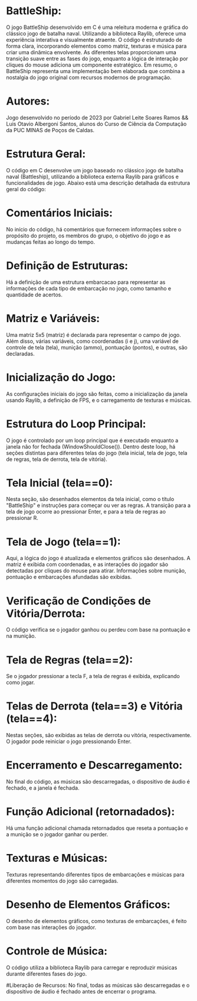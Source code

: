 # BattleShip:
O jogo BattleShip desenvolvido em C é uma releitura moderna e gráfica do clássico jogo de batalha naval. Utilizando a biblioteca Raylib, oferece uma experiência interativa e visualmente atraente. O código é estruturado de forma clara, incorporando elementos como matriz, texturas e música para criar uma dinâmica envolvente. As diferentes telas proporcionam uma transição suave entre as fases do jogo, enquanto a lógica de interação por cliques do mouse adiciona um componente estratégico. Em resumo, o BattleShip representa uma implementação bem elaborada que combina a nostalgia do jogo original com recursos modernos de programação.

# Autores: 
Jogo desenvolvido no período de 2023 por Gabriel Leite Soares Ramos && Luis Otavio Albergoni Santos, alunos do Curso de Ciência da Computação da PUC MINAS de Poços de Caldas.

# Estrutura Geral:
O código em C desenvolve um jogo baseado no clássico jogo de batalha naval (Battleship), utilizando a biblioteca externa Raylib para gráficos e funcionalidades de jogo. Abaixo está uma descrição detalhada da estrutura geral do código:

# Comentários Iniciais:
No início do código, há comentários que fornecem informações sobre o propósito do projeto, os membros do grupo, o objetivo do jogo e as mudanças feitas ao longo do tempo.

# Definição de Estruturas:
Há a definição de uma estrutura embarcacao para representar as informações de cada tipo de embarcação no jogo, como tamanho e quantidade de acertos.

# Matriz e Variáveis:
Uma matriz 5x5 (matriz) é declarada para representar o campo de jogo. Além disso, várias variáveis, como coordenadas (i e j), uma variável de controle de tela (tela), munição (ammo), pontuação (pontos), e outras, são declaradas.

# Inicialização do Jogo:
As configurações iniciais do jogo são feitas, como a inicialização da janela usando Raylib, a definição de FPS, e o carregamento de texturas e músicas.

# Estrutura do Loop Principal:
O jogo é controlado por um loop principal que é executado enquanto a janela não for fechada (WindowShouldClose()). Dentro deste loop, há seções distintas para diferentes telas do jogo (tela inicial, tela de jogo, tela de regras, tela de derrota, tela de vitória).

# Tela Inicial (tela==0):
Nesta seção, são desenhados elementos da tela inicial, como o título "BattleShip" e instruções para começar ou ver as regras. A transição para a tela de jogo ocorre ao pressionar Enter, e para a tela de regras ao pressionar R.

# Tela de Jogo (tela==1):
Aqui, a lógica do jogo é atualizada e elementos gráficos são desenhados. A matriz é exibida com coordenadas, e as interações do jogador são detectadas por cliques do mouse para atirar. Informações sobre munição, pontuação e embarcações afundadas são exibidas.

# Verificação de Condições de Vitória/Derrota:
O código verifica se o jogador ganhou ou perdeu com base na pontuação e na munição.

# Tela de Regras (tela==2):
Se o jogador pressionar a tecla F, a tela de regras é exibida, explicando como jogar.

# Telas de Derrota (tela==3) e Vitória (tela==4):
Nestas seções, são exibidas as telas de derrota ou vitória, respectivamente. O jogador pode reiniciar o jogo pressionando Enter.

# Encerramento e Descarregamento:
No final do código, as músicas são descarregadas, o dispositivo de áudio é fechado, e a janela é fechada.

# Função Adicional (retornadados):
Há uma função adicional chamada retornadados que reseta a pontuação e a munição se o jogador ganhar ou perder.

# Texturas e Músicas:
Texturas representando diferentes tipos de embarcações e músicas para diferentes momentos do jogo são carregadas.

# Desenho de Elementos Gráficos:
O desenho de elementos gráficos, como texturas de embarcações, é feito com base nas interações do jogador.

# Controle de Música:
O código utiliza a biblioteca Raylib para carregar e reproduzir músicas durante diferentes fases do jogo.

#Liberação de Recursos:
No final, todas as músicas são descarregadas e o dispositivo de áudio é fechado antes de encerrar o programa.
